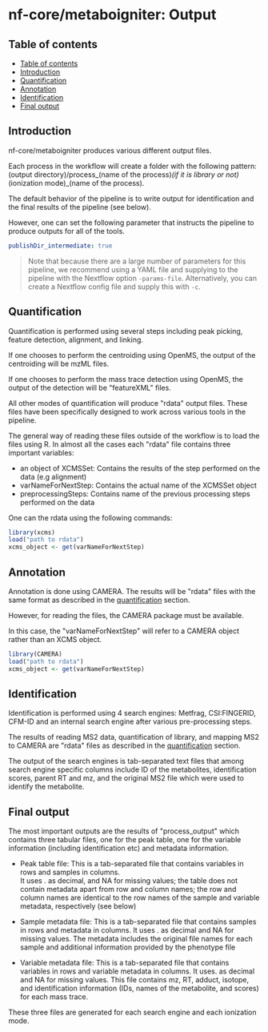 # nf-core/metaboigniter: Output

## Table of contents

* [Table of contents](#table-of-contents)
* [Introduction](#introduction)
* [Quantification](#quantification)
* [Annotation](#annotation)
* [Identification](#identification)
* [Final output](#final-output)

## Introduction

nf-core/metaboigniter produces various different output files.

Each process in the workflow will create a folder with the following pattern:
(output directory)/process_(name of the process)_(if it is library or not)_(ionization mode)_(name of the process).

The default behavior of the pipeline is to write output for identification and the final results of the pipeline (see below).

However, one can set the following parameter that instructs the pipeline to produce outputs for all of the tools.

```yaml
publishDir_intermediate: true
```

> Note that because there are a large number of parameters for this pipeline, we recommend using a YAML file and supplying to the pipeline with the Nextflow option `-params-file`.
> Alternatively, you can create a Nextflow config file and supply this with `-c`.

## Quantification

Quantification is performed using several steps including peak picking, feature detection, alignment, and linking.

If one chooses to perform the centroiding using OpenMS, the output of the centroiding will be mzML files.

If one chooses to perform the mass trace detection using OpenMS, the output of the detection will be "featureXML" files.

All other modes of quantification will produce "rdata" output files. These files have been specifically designed to work across various tools in the pipeline.

The general way of reading these files outside of the workflow is to load the files using R. In almost all the cases each "rdata" file contains three important variables:

* an object of XCMSSet: Contains the results of the step performed on the data (e.g alignment)
* varNameForNextStep: Contains the actual name of the XCMSSet object
* preprocessingSteps: Contains name of the previous processing steps performed on the data

One can the rdata using the following commands:

```r
library(xcms)
load("path to rdata")
xcms_object <- get(varNameForNextStep)
```

## Annotation

Annotation is done using CAMERA. The results will be "rdata" files with the same format as described in the [quantification](#quantification) section.

However, for reading the files, the CAMERA package must be available.

In this case, the "varNameForNextStep" will refer to a CAMERA object rather than an XCMS object.

```r
library(CAMERA)
load("path to rdata")
xcms_object <- get(varNameForNextStep)
```

## Identification

Identification is performed using 4 search engines: Metfrag, CSI:FINGERID, CFM-ID and an internal search engine after various pre-processing steps.

The results of reading MS2 data, quantification of library, and mapping MS2 to CAMERA are "rdata" files as described in the [quantification](#quantification) section.

The output of the search engines is tab-separated text files that among search engine specific columns include ID of the metabolites, identification scores, parent RT and mz, and the original MS2 file which were used to identify the metabolite.

## Final output

The most important outputs are the results of "process_output" which contains three tabular files, one for the peak table, one for the variable information (including identification etc) and metadata information.

* Peak table file: This is a tab-separated file that contains variables in rows and samples in columns.  
It uses . as decimal, and NA for missing values; the table does not contain metadata apart from row and column names; the row and column names are identical to the row names of the sample and variable metadata, respectively (see below)

* Sample metadata file: This is a tab-separated file that contains samples in rows and metadata in columns. It uses . as decimal and NA for missing values. The metadata includes the original file names for each sample and additional information provided by the phenotype file

* Variable metadata file: This is a tab-separated file that contains variables in rows and variable metadata in columns. It uses. as decimal and NA for missing values. This file contains mz, RT, adduct, isotope, and identification information (IDs, names of the metabolite, and scores) for each mass trace.

These three files are generated for each search engine and each ionization mode.
